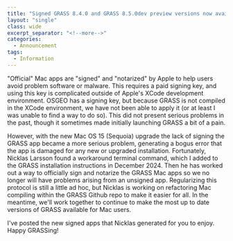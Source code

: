```yaml
---
title: "Signed GRASS 8.4.0 and GRASS 8.5.0dev preview versions now available"
layout: "single"
class: wide
excerpt_separator: "<!--more-->"
categories:
  - Announcement
tags:
  - Information
---
```

<!-- Google tag (gtag.js) -->
<script async src="https://www.googletagmanager.com/gtag/js?id=G-9NBX5KDKM0"></script>
<script>
  window.dataLayer = window.dataLayer || [];
  function gtag(){dataLayer.push(arguments);}
  gtag('js', new Date());

  gtag('config', 'G-9NBX5KDKM0');
</script>

"Official" Mac apps are "signed" and "notarized" by Apple to help users avoid problem software or malware. This requires a paid signing key, and using this key is complicated outside of Apple's XCode development environment. OSGEO has a signing key, but because GRASS is not compiled in the XCode environment, we have not been able to apply it (or at least I was unable to find a way to do so). This did not present serious problems in the past, though it sometimes made initially launching GRASS a bit of a pain.

However, with the new Mac OS 15 (Sequoia) upgrade the lack of signing the GRASS app became a more serious problem, generating a bogus error that the app is damaged for any new or upgraded installation. Fortunately, Nicklas Larsson found a workaround terminal command, which I added to the GRASS installation instructions in December 2024. Then he has worked out a way to officially sign and notarize the GRASS Mac apps so we no longer will have problems arising from an unsigned app. Regularizing this protocol is still a little ad hoc, but Nicklas is working on refactoring Mac compiling within the GRASS Github repo to make it easier for all. In the meantime, we'll work together to continue to make the most up to date versions of GRASS available for Mac users.

I've posted the new signed apps that Nicklas generated for you to enjoy. Happy GRASSing!
